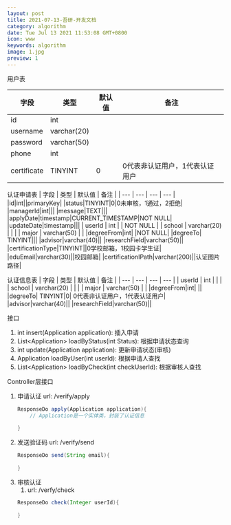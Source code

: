 ```yaml
---
layout: post
title: 2021-07-13-吾研-开发文档
category: algorithm
date: Tue Jul 13 2021 11:53:08 GMT+0800
icon: www
keywords: algorithm
image: 1.jpg
preview: 1
---
```


用户表

|  字段   |  类型   |   默认值  |   备注  |
| --- | --- | --- | --- |
|  id   	|   int  |     |     |
|  username |  varchar(20)   |     |     |
|  password  | varchar(50)   |     |
|phone|int| ||
|certificate| TINYINT|0| 0代表非认证用户，1代表认证用户|


认证申请表
|  字段   |  类型   |   默认值  |   备注  |
| --- | --- | --- | --- |
|id|int||primaryKey|
|status|TINYINT|0|0未审核，1通过，2拒绝|
|managerId|int|||
|message|TEXT|||
|applyDate|timestamp|CURRENT_TIMESTAMP|NOT NULL|
|updateDate|timestamp|||
|  userId   	|   int  |     |   NOT NULL  |
|  school |  varchar(20)   |     |     |
|  major  | varchar(50)   |     |
|degreeFrom|int| |NOT NULL|
|degreeTo| TINYINT|||
|advisor|varchar(40)||
|researchField|varchar(50)||
|certificationType|TINYINT||0学校邮箱，1校园卡学生证|
|eduEmail|varchar(30)||校园邮箱|
|certificationIPath|varchar(200)||认证图片路径|

认证信息表
|  字段   |  类型   |   默认值  |   备注  |
| --- | --- | --- | --- |
|  userId   	|   int  |     |  |
|  school |  varchar(20)   |     |     |
|  major  | varchar(50)   |     |
|degreeFrom|int| ||
|degreeTo| TINYINT|0| 0代表非认证用户，1代表认证用户|
|advisor|varchar(40)||
|researchField|varchar(50)||

接口
1. int insert(Application application): 插入申请
2. List\<Application> loadByStatus(int Status): 根据申请状态查询
3. int update(Application application): 更新申请状态(审核)
4. Application loadByUser(int userId): 根据申请人查找
5. List\<Application> loadByCheck(int checkUserId): 根据审核人查找

Controller层接口
1. 申请认证
	 url: /verify/apply
	 ```java
	 ResponseDo apply(Application application){
		 // Application是一个实体类，封装了认证信息
		 
	 }
	 ```
2. 发送验证码
	   url: /verify/send
	 ```java
	 ResponseDo send(String email){
		 
	 }
	 ```
 3. 审核认证
	 1. url: /verfy/check
	 ```java
	 ResponseDo check(Integer userId){
		 
	 }
	 ```